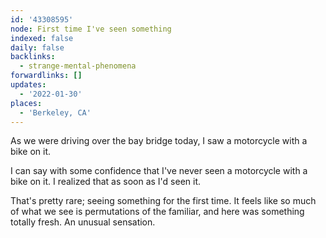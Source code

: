 ```yaml
---
id: '43308595'
node: First time I've seen something
indexed: false
daily: false
backlinks:
  - strange-mental-phenomena
forwardlinks: []
updates:
  - '2022-01-30'
places:
  - 'Berkeley, CA'
---
```

As we were driving over the bay bridge today, I saw a motorcycle with a bike on it. 

I can say with some confidence that I've never seen a motorcycle with a bike on it. I realized that as soon as I'd seen it. 

That's pretty rare; seeing something for the first time. It feels like so much of what we see is permutations of the familiar, and here was something totally fresh. An unusual sensation. 
